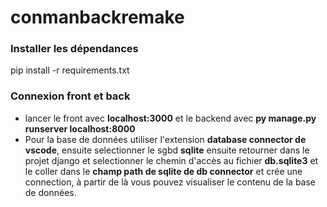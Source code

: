 # conmanbackremake

### Installer les dépendances
pip install -r requirements.txt

### Connexion front et back
- lancer le front avec **localhost:3000** et le backend avec **py manage.py runserver localhost:8000**
- Pour la base de données utiliser l'extension **database connector de vscode**, ensuite selectionner le sgbd **sqlite** ensuite retourner
dans le projet django et selectionner le chemin d'accès au fichier **db.sqlite3** et le coller dans le **champ path de sqlite de db connector** et 
crée une connection, à partir de là vous pouvez visualiser le contenu de la base de données.